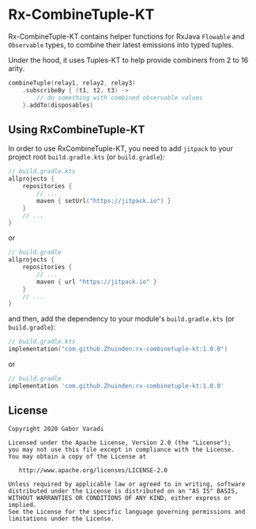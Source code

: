 # Rx-CombineTuple-KT

Rx-CombineTuple-KT contains helper functions for RxJava `Flowable` and `Observable` types, to combine their latest emissions into typed tuples.

Under the hood, it uses Tuples-KT to help provide combiners from 2 to 16 arity.

``` kotlin
combineTuple(relay1, relay2, relay3)
    .subscribeBy { (t1, t2, t3) ->
        // do something with combined observable values
    }.addTo(disposables)
```

## Using RxCombineTuple-KT

In order to use RxCombineTuple-KT, you need to add `jitpack` to your project root `build.gradle.kts`
(or `build.gradle`):

``` kotlin
// build.gradle.kts
allprojects {
    repositories {
        // ...
        maven { setUrl("https://jitpack.io") }
    }
    // ...
}
```

or

``` groovy
// build.gradle
allprojects {
    repositories {
        // ...
        maven { url "https://jitpack.io" }
    }
    // ...
}
```

and then, add the dependency to your module's `build.gradle.kts` (or `build.gradle`):

``` kotlin
// build.gradle.kts
implementation("com.github.Zhuinden:rx-combinetuple-kt:1.0.0")
```

or

``` groovy
// build.gradle
implementation 'com.github.Zhuinden:rx-combinetuple-kt:1.0.0'
```

## License

    Copyright 2020 Gabor Varadi

    Licensed under the Apache License, Version 2.0 (the "License");
    you may not use this file except in compliance with the License.
    You may obtain a copy of the License at

       http://www.apache.org/licenses/LICENSE-2.0

    Unless required by applicable law or agreed to in writing, software
    distributed under the License is distributed on an "AS IS" BASIS,
    WITHOUT WARRANTIES OR CONDITIONS OF ANY KIND, either express or implied.
    See the License for the specific language governing permissions and
    limitations under the License.
